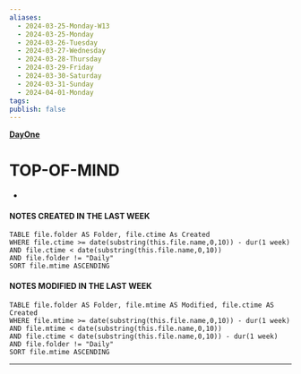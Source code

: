 ```yaml
---
aliases:
  - 2024-03-25-Monday-W13
  - 2024-03-25-Monday
  - 2024-03-26-Tuesday
  - 2024-03-27-Wednesday
  - 2024-03-28-Thursday
  - 2024-03-29-Friday
  - 2024-03-30-Saturday
  - 2024-03-31-Sunday
  - 2024-04-01-Monday
tags: 
publish: false
---
```

**[DayOne](dayone://open?date=2024-03-25)**

# TOP-OF-MIND
-  

#### NOTES CREATED IN THE LAST WEEK
``` dataview
TABLE file.folder AS Folder, file.ctime As Created
WHERE file.ctime >= date(substring(this.file.name,0,10)) - dur(1 week) 
AND file.ctime < date(substring(this.file.name,0,10)) 
AND file.folder != "Daily"
SORT file.mtime ASCENDING
```

#### NOTES MODIFIED IN THE LAST WEEK
``` dataview
TABLE file.folder AS Folder, file.mtime AS Modified, file.ctime AS Created
WHERE file.mtime >= date(substring(this.file.name,0,10)) - dur(1 week)
AND file.mtime < date(substring(this.file.name,0,10))
AND file.ctime < date(substring(this.file.name,0,10)) - dur(1 week)
AND file.folder != "Daily"
SORT file.mtime ASCENDING
```
---

